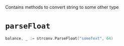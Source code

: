 Contains methods to convert string to some other type

# `parseFloat`

```go
balance, _ := strconv.ParseFloat("someText", 64)    
```